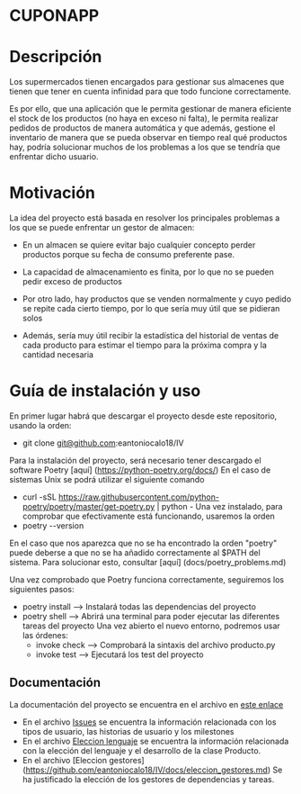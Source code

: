 
# CUPONAPP

  
  

# Descripción

Los supermercados tienen encargados para gestionar sus almacenes que tienen que tener en cuenta infinidad para que todo funcione correctamente.

Es por ello, que una aplicación que le permita gestionar de manera eficiente el stock de los productos (no haya en exceso ni falta), le permita realizar pedidos de productos de manera automática y que además, gestione el inventario de manera que se pueda observar en tiempo real qué productos hay, podría solucionar muchos de los problemas a los que se tendría que enfrentar dicho usuario.

  

# Motivación

La idea del proyecto está basada en resolver los principales problemas a los que se puede enfrentar un gestor de almacen:

- En un almacen se quiere evitar bajo cualquier concepto perder productos porque su fecha de consumo preferente pase.

- La capacidad de almacenamiento es finita, por lo que no se pueden pedir exceso de productos

- Por otro lado, hay productos que se venden normalmente y cuyo pedido se repite cada cierto tiempo, por lo que sería muy útil que se pidieran solos

- Además, sería muy útil recibir la estadística del historial de ventas de cada producto para estimar el tiempo para la próxima compra y la cantidad necesaria

  
# Guía de instalación y uso
En primer lugar habrá que descargar el proyecto desde este repositorio, usando la orden:
  - git clone git@github.com:eantoniocalo18/IV

Para la instalación del proyecto, será necesario tener descargado el software Poetry [aquí] (https://python-poetry.org/docs/)
En el caso de sistemas Unix se podrá utilizar el siguiente comando 
  - curl -sSL https://raw.githubusercontent.com/python-poetry/poetry/master/get-poetry.py | python -
Una vez instalado, para comprobar que efectivamente está funcionando, usaremos la orden 
  - poetry --version

En el caso que nos aparezca que no se ha encontrado la orden "poetry" puede deberse a que no se ha añadido correctamente al $PATH del sistema. 
Para solucionar esto, consultar [aquí] (docs/poetry_problems.md)

Una vez comprobado que Poetry funciona correctamente, seguiremos los siguientes pasos:
  - poetry install --> Instalará todas las dependencias del proyecto
  - poetry shell --> Abrirá una terminal para poder ejecutar las diferentes tareas del proyecto
  Una vez abierto el nuevo entorno, podremos usar las órdenes:
    - invoke check --> Comprobará la sintaxis del archivo producto.py
    - invoke test --> Ejecutará los test del proyecto

   

## Documentación

  

La documentación del proyecto se encuentra en el archivo en [este enlace](https://github.com/eantoniocalo18/IV/tree/main/docs)

 - En el archivo [Issues](https://github.com/eantoniocalo18/IV/docs/ISSUES.md) se encuentra la información relacionada con los tipos de usuario, las historias de usuario y los milestones
 - En el archivo [Eleccion lenguaje](https://github.com/eantoniocalo18/IV/docs/eleccion_lenguaje.md) se encuentra la información relacionada con la elección del lenguaje y el desarrollo de la clase Producto.
 - En el archivo [Eleccion gestores] (https://github.com/eantoniocalo18/IV/docs/eleccion_gestores.md) Se ha justificado la elección de los gestores de dependencias y tareas.
